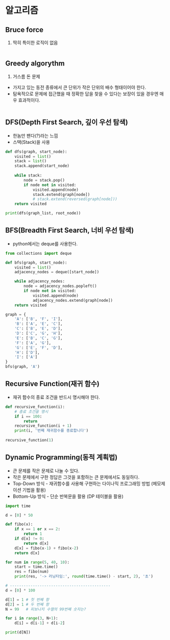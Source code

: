 # 알고리즘
## Bruce force
1. 딱히 특이한 로직이 없음

```python

```

## Greedy algorythm
1. 거스름 돈 문제
* 가지고 있는 동전 종류에서 큰 단위가 작은 단위의 배수 형태이어야 한다.
* 탐욕적으로 문제에 접근했을 때 정확한 답을 찾을 수 있다는 보장이 있을 경우엔 매우 효과적이다.
```python

```

## DFS(Depth First Search, 깊이 우선 탐색)
* 한놈만 팬다(?)라는 느낌
* 스택(Stack)을 사용

```python
def dfs(graph, start_node):
    visited = list()
    stack = list()
    stack.append(start_node)
    
    while stack:
        node = stack.pop()
        if node not in visited:
            visited.append(node)
            stack.extend(graph[node])
            # stack.extend(reversed(graph[node]))
    return visited

print(dfs(graph_list, root_node))
```

## BFS(Breadth First Search, 너비 우선 탐색)
* python에서는 deque를 사용한다.
```python
from collections import deque

def bfs(graph, start_node):
    visited = list()
    adjacency_nodes = deque([start_node])

    while adjacency_nodes:
        node = adjacency_nodes.popleft()
        if node not in visited:
            visited.append(node)
            adjacency_nodes.extend(graph[node])
    return visited

graph = {
    'A': ['B', 'F', 'I'],
    'B': ['A', 'E', 'C'],
    'C': ['B', 'E', 'D'],
    'D': ['C', 'G', 'H'],
    'E': ['B', 'C', 'G'],
    'F': ['A', 'G'],
    'G': ['E', 'F', 'D'],
    'H': ['D'],
    'I': ['A']
}
bfs(graph, 'A')
```

## Recursive Function(재귀 함수)
* 재귀 함수의 종료 조건을 반드시 명시해야 한다.
```python
def recursive_function(i):
    # 종료 조건을 명시
    if i == 100:
        return
    recursive_function(i + 1)
    print(i, '번째 재귀함수를 종료합니다')
    
recursive_function(1)
```

## Dynamic Programming(동적 계획법)
* 큰 문제를 작은 문제로 나눌 수 있다.
* 작은 문제에서 구한 정답은 그것을 포함하는 큰 문제에서도 동일하다.
* Top-Down 방식 - 재귀함수를 사용해 구현하는 다이나믹 프로그래밍 방법 (메모제이션 기법을 활용)
* Bottom-Up 방식 - 단순 반복문을 활용 (DP 테이블을 활용)
```python
import time

d = [0] * 50

def fibo(x):
    if x == 1 or x == 2:
        return 1
    if d[x] != 0:
        return d[x]
    d[x] = fibo(x-1) + fibo(x-2)
    return d[x]

for num in range(5, 40, 10):
    start = time.time()
    res = fibo(num)
    print(res, '-> 러닝타임:', round(time.time() - start, 2), '초')

# --------------------------------------------
d = [0] * 100

d[1] = 1 # 첫 번째 항
d[2] = 1 # 두 번째 항
N = 99   # 피보나치 수열의 99번째 숫자는?

for i in range(3, N+1):
    d[i] = d[i-1] + d[i-2]

print(d[N])
```